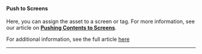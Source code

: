 #### Push to Screens



Here, you can assign the asset to a screen or tag. For more information, see our article on [**Pushing Contents to Screens**](https://support.optisigns.com/hc/en-us/articles/18988049363859-Push-Contents-to-your-Screens).

For additional information, see the full article [here](https://support.optisigns.com/hc/en-us/articles/42087942047379)

---
